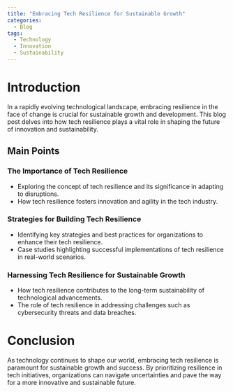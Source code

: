 ```yaml
---
title: "Embracing Tech Resilience for Sustainable Growth"
categories:
  - Blog
tags:
  - Technology
  - Innovation
  - Sustainability
---
```


# Introduction
In a rapidly evolving technological landscape, embracing resilience in the face of change is crucial for sustainable growth and development. This blog post delves into how tech resilience plays a vital role in shaping the future of innovation and sustainability.

## Main Points
### The Importance of Tech Resilience
- Exploring the concept of tech resilience and its significance in adapting to disruptions.
- How tech resilience fosters innovation and agility in the tech industry.

### Strategies for Building Tech Resilience
- Identifying key strategies and best practices for organizations to enhance their tech resilience.
- Case studies highlighting successful implementations of tech resilience in real-world scenarios.

### Harnessing Tech Resilience for Sustainable Growth
- How tech resilience contributes to the long-term sustainability of technological advancements.
- The role of tech resilience in addressing challenges such as cybersecurity threats and data breaches.

# Conclusion
As technology continues to shape our world, embracing tech resilience is paramount for sustainable growth and success. By prioritizing resilience in tech initiatives, organizations can navigate uncertainties and pave the way for a more innovative and sustainable future.